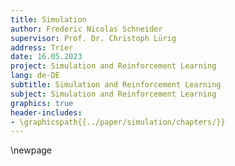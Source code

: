 ```yaml
---
title: Simulation
author: Frederic Nicolas Schneider
supervisor: Prof. Dr. Christoph Lürig
address: Trier
date: 16.05.2023
project: Simulation and Reinforcement Learning
lang: de-DE
subtitle: Simulation and Reinforcement Learning
subject: Simulation and Reinforcement Learning
graphics: true
header-includes:
- \graphicspath{{../paper/simulation/chapters/}}
---
```


\newpage
